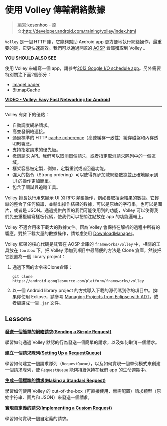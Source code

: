 # 使用 Volley 傳輸網絡數據

> 編寫:[kesenhoo](https://github.com/kesenhoo) - 原文:<http://developer.android.com/training/volley/index.html>

`Volley` 是一個 HTTP 庫，它能夠幫助 Android app 更方便地執行網絡操作，最重要的是，它更快速高效。我們可以通過開源的 [AOSP](https://android.googlesource.com/platform/frameworks/volley) 倉庫獲取到 Volley 。

**YOU SHOULD ALSO SEE**

使用 Volley 來編寫一個 app，請參考[2013 Google I/O schedule app](https://github.com/google/iosched)。另外需要特別關注下面2個部分：

* [ImageLoader](https://github.com/google/iosched/blob/master/android/src/main/java/com/google/android/apps/iosched/util/ImageLoader.java)
* [BitmapCache](https://github.com/google/iosched/blob/master/android/src/main/java/com/google/android/apps/iosched/util/BitmapCache.java)

[**VIDEO - Volley: Easy,Fast Networking for Android**](https://developers.google.com/events/io/sessions/325304728)
***
Volley 有如下的優點：

* 自動調度網絡請求。
* 高並發網絡連接。
* 通過標準的 HTTP [cache coherence](https://en.wikipedia.org/wiki/Cache_coherence)（高速緩存一致性）緩存磁盤和內存透明的響應。
* 支持指定請求的優先級。
* 撤銷請求 API。我們可以取消單個請求，或者指定取消請求隊列中的一個區域。
* 框架容易被定製，例如，定製重試或者回退功能。
* 強大的指令（Strong ordering）可以使得異步加載網絡數據並正確地顯示到 UI 的操作更加簡單。
* 包含了調試與追蹤工具。

Volley 擅長執行用來顯示 UI 的 RPC 類型操作，例如獲取搜索結果的數據。它輕鬆的整合了任何協議，並輸出操作結果的數據，可以是原始的字符串，也可以是圖片，或者是 JSON。通過提供內置的我們可能使用到的功能，Volley 可以使得我們免去重複編寫樣板代碼，使我們可以把關注點放在 app 的功能邏輯上。

Volley 不適合用來下載大的數據文件。因為 Volley 會保持在解析的過程中所有的響應。對於下載大量的數據操作，請考慮使用 [DownloadManager](http://developer.android.com/reference/android/app/DownloadManager.html)。

Volley 框架的核心代碼是託管在 AOSP 倉庫的 `frameworks/volley` 中，相關的工具放在 `toolbox` 下。把 Volley 添加到項目中最簡便的方法是 Clone 倉庫，然後把它設置為一個 library project：

1. 通過下面的命令來Clone倉庫：

    ```
    git clone https://android.googlesource.com/platform/frameworks/volley
    ```

2. 以一個 Android library project 的方式導入下載的源代碼到你的項目中。(如果你使用 Eclipse，請參考 <a href="http://developer.android.com/tools/projects/projects-eclipse.html)">Managing Projects from Eclipse with ADT</a>，或者編譯成一個 `.jar` 文件。

## Lessons

[**發送一個簡單的網絡請求(Sending a Simple Request)**](simple.html)

  學習如何通過 Volley 默認的行為發送一個簡單的請求，以及如何取消一個請求。

[**建立一個請求隊列(Setting Up a RequestQueue)**](request-queue.html)

  學習如何建立一個請求隊列（`RequestQueue`），以及如何實現一個單例模式來創建一個請求隊列，使 `RequestQueue` 能夠持續保持在我們 app 的生命週期中。

[**生成一個標準的請求(Making a Standard Request)**](request.html)

  學習如何使用 Volley 的 out-of-the-box（可直接使用、無需配置）請求類型（原始字符串、圖片和 JSON）來發送一個請求。

[**實現自定義的請求(Implementing a Custom Request)**](request-custom.html)

  學習如何實現一個自定義的請求。

